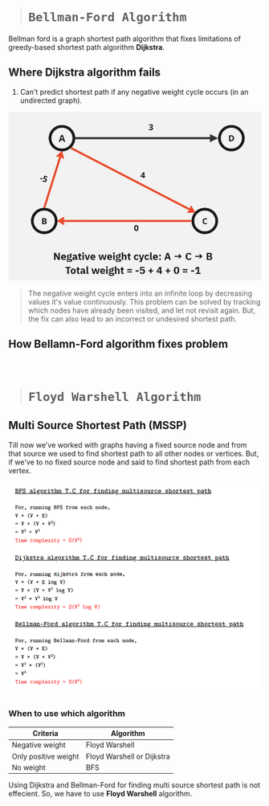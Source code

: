 > # ```Bellman-Ford Algorithm```
Bellman ford is a graph shortest path algorithm that fixes limitations of greedy-based shortest path algorithm **Dijkstra**.

## Where **Dijkstra** algorithm fails
1. Can't predict shortest path if any negative weight cycle occurs (in an undirected graph).

![negative_cycle_in_graph](dijkstra_negative_cycle.jpg)

> The negative weight cycle enters into an infinite loop by decreasing values it's value continuously. This problem can be solved by tracking which nodes have already been visited, and let not revisit again. But, the fix can also lead to an incorrect or undesired shortest path.

## How Bellamn-Ford algorithm fixes problem
&nbsp;

> # ```Floyd Warshell Algorithm```
## Multi Source Shortest Path (MSSP)
Till now we've worked with graphs having a fixed source node and from that source we used to find shortest path to all other nodes or vertices. But, if we've to no fixed source node and said to find shortest path from each vertex. 

![bfs_dijkstra_bellman_time_complexity_MSSP](bfs_dijkstra_bellman_ford.png)

### When to use which algorithm
| **Criteria**         | **Algorithm**              |
| -------------------- | -------------------------- |
| Negative weight      | Floyd Warshell             |
| Only positive weight | Floyd Warshell or Dijkstra |
| No weight            | BFS                        |

Using Dijkstra and Bellman-Ford for finding multi source shortest path is not effecient. So, we have to use **Floyd Warshell** algorithm.

